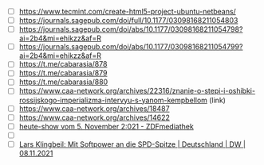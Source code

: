 - [ ] https://www.tecmint.com/create-html5-project-ubuntu-netbeans/
- [ ] https://journals.sagepub.com/doi/full/10.1177/03098168211054803
- [ ] https://journals.sagepub.com/doi/abs/10.1177/03098168211054798?ai=2b4&mi=ehikzz&af=R
- [ ] https://journals.sagepub.com/doi/abs/10.1177/03098168211054799?ai=2b4&mi=ehikzz&af=R
- [ ] https://t.me/cabarasia/878
- [ ] https://t.me/cabarasia/879
- [ ] https://t.me/cabarasia/880
- [ ] https://www.caa-network.org/archives/22316/znanie-o-stepi-i-oshibki-rossijskogo-imperializma-intervyu-s-yanom-kempbellom (link)
- [ ] https://www.caa-network.org/archives/18487
- [ ] https://www.caa-network.org/archives/14622
- [ ]  [heute-show vom 5. November 2:021 - ZDFmediathek](https://www.zdf.de/comedy/heute-show/heute-show-vom-5-november-2021-100.html)
- [ ]  [](https://www.dw.com/de/das-abc-der-ddr-ein-glossar/a-59731245?maca=de-rss-de-all-1119-xml-mrss)
- [ ]  [Lars Klingbeil: Mit Softpower an die SPD-Spitze | Deutschland | DW | 08.11.2021](https://www.dw.com/de/lars-klingbeil-mit-softpower-an-die-spd-spitze/a-59757332?maca=de-rss-de-all-1119-xml-mrss)
